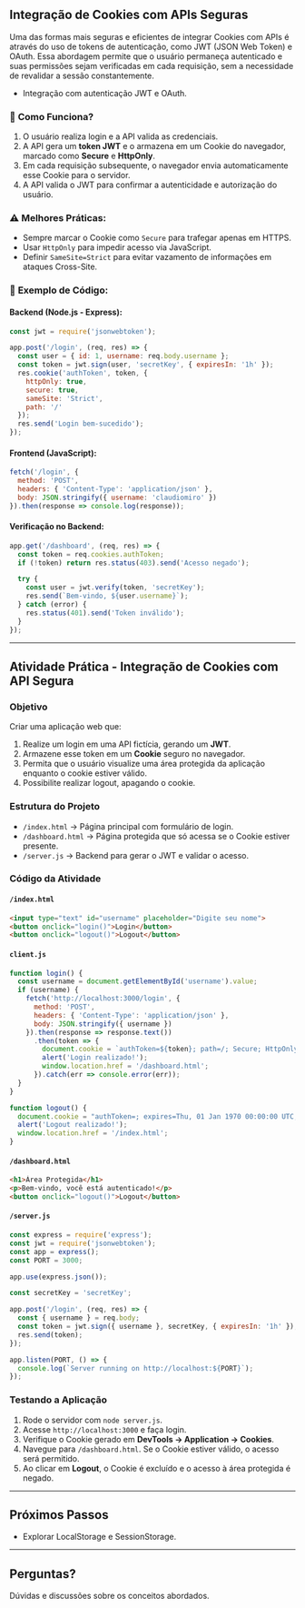 
## Integração de Cookies com APIs Seguras

Uma das formas mais seguras e eficientes de integrar Cookies com APIs é através do uso de tokens de autenticação, como JWT (JSON Web Token) e OAuth. Essa abordagem permite que o usuário permaneça autenticado e suas permissões sejam verificadas em cada requisição, sem a necessidade de revalidar a sessão constantemente.
- Integração com autenticação JWT e OAuth.

### 🔐 **Como Funciona?**
1. O usuário realiza login e a API valida as credenciais.
2. A API gera um **token JWT** e o armazena em um Cookie do navegador, marcado como **Secure** e **HttpOnly**.
3. Em cada requisição subsequente, o navegador envia automaticamente esse Cookie para o servidor.
4. A API valida o JWT para confirmar a autenticidade e autorização do usuário.

### ⚠️ **Melhores Práticas:**
- Sempre marcar o Cookie como `Secure` para trafegar apenas em HTTPS.
- Usar `HttpOnly` para impedir acesso via JavaScript.
- Definir `SameSite=Strict` para evitar vazamento de informações em ataques Cross-Site.

### 🔄 **Exemplo de Código:**

#### Backend (Node.js - Express):
```javascript
const jwt = require('jsonwebtoken');

app.post('/login', (req, res) => {
  const user = { id: 1, username: req.body.username };
  const token = jwt.sign(user, 'secretKey', { expiresIn: '1h' });
  res.cookie('authToken', token, {
    httpOnly: true,
    secure: true,
    sameSite: 'Strict',
    path: '/'
  });
  res.send('Login bem-sucedido');
});
```

#### Frontend (JavaScript):
```javascript
fetch('/login', {
  method: 'POST',
  headers: { 'Content-Type': 'application/json' },
  body: JSON.stringify({ username: 'claudiomiro' })
}).then(response => console.log(response));
```

#### Verificação no Backend:
```javascript
app.get('/dashboard', (req, res) => {
  const token = req.cookies.authToken;
  if (!token) return res.status(403).send('Acesso negado');

  try {
    const user = jwt.verify(token, 'secretKey');
    res.send(`Bem-vindo, ${user.username}`);
  } catch (error) {
    res.status(401).send('Token inválido');
  }
});
```

---

## Atividade Prática - Integração de Cookies com API Segura

### Objetivo
Criar uma aplicação web que:

1. Realize um login em uma API fictícia, gerando um **JWT**.
2. Armazene esse token em um **Cookie** seguro no navegador.
3. Permita que o usuário visualize uma área protegida da aplicação enquanto o cookie estiver válido.
4. Possibilite realizar logout, apagando o cookie.

### Estrutura do Projeto

- `/index.html` → Página principal com formulário de login.
- `/dashboard.html` → Página protegida que só acessa se o Cookie estiver presente.
- `/server.js` → Backend para gerar o JWT e validar o acesso.

### Código da Atividade

#### `/index.html`
```html
<input type="text" id="username" placeholder="Digite seu nome">
<button onclick="login()">Login</button>
<button onclick="logout()">Logout</button>
```

#### `client.js`
```javascript
function login() {
  const username = document.getElementById('username').value;
  if (username) {
    fetch('http://localhost:3000/login', {
      method: 'POST',
      headers: { 'Content-Type': 'application/json' },
      body: JSON.stringify({ username })
    }).then(response => response.text())
      .then(token => {
        document.cookie = `authToken=${token}; path=/; Secure; HttpOnly`;
        alert('Login realizado!');
        window.location.href = '/dashboard.html';
      }).catch(err => console.error(err));
  }
}

function logout() {
  document.cookie = "authToken=; expires=Thu, 01 Jan 1970 00:00:00 UTC; path=/";
  alert('Logout realizado!');
  window.location.href = '/index.html';
}
```

#### `/dashboard.html`
```html
<h1>Área Protegida</h1>
<p>Bem-vindo, você está autenticado!</p>
<button onclick="logout()">Logout</button>
```

#### `/server.js`
```javascript
const express = require('express');
const jwt = require('jsonwebtoken');
const app = express();
const PORT = 3000;

app.use(express.json());

const secretKey = 'secretKey';

app.post('/login', (req, res) => {
  const { username } = req.body;
  const token = jwt.sign({ username }, secretKey, { expiresIn: '1h' });
  res.send(token);
});

app.listen(PORT, () => {
  console.log(`Server running on http://localhost:${PORT}`);
});
```

### Testando a Aplicação
1. Rode o servidor com `node server.js`.
2. Acesse `http://localhost:3000` e faça login.
3. Verifique o Cookie gerado em **DevTools → Application → Cookies**.
4. Navegue para `/dashboard.html`. Se o Cookie estiver válido, o acesso será permitido.
5. Ao clicar em **Logout**, o Cookie é excluído e o acesso à área protegida é negado.

---

## Próximos Passos
- Explorar LocalStorage e SessionStorage.

---

## Perguntas?
Dúvidas e discussões sobre os conceitos abordados.
